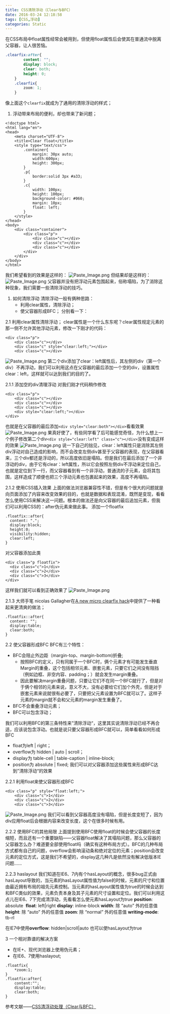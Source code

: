 ```yaml
---
title: CSS清除浮动（Clear与BFC）
date: 2016-03-24 12:18:58
tags: [CSS,浮动]
categories: Static
---
```

在CSS布局中float属性经常会被用到，但使用float属性后会使其在普通流中脱离父容器，让人很苦恼。

```css
.clearfix:after{
        content: "";
        display: block;
        clear: both;
        height: 0;
    }
    .clearfix{
        zoom: 1;
    }
```
像上面这个`clearfix`就成为了通用的清除浮动的样式；

<!-- more -->
1. 浮动带来布局的便利，却也带来了新问题；
```
<!doctype html>
<html lang="en">
<head>
    <meta charset="UTF-8">
    <title>Clear float</title>
    <style type="text/css">
        .container{
            margin: 30px auto;
            width:600px;
            height: 300px;
        }
        .p{
            border:solid 3px #a33;
        }
        .c{
            width: 100px;
            height: 100px;
            background-color: #060;
            margin: 10px;
            float: left;
        }
    </style>
</head>
<body>
    <div class="container">
        <div class="p">
            <div class="c"></div>
            <div class="c"></div>
            <div class="c"></div>
        </div>
    </div>
</body>
</html>
```
我们希望看到的效果是这样的：
![Paste_Image.png](http://upload-images.jianshu.io/upload_images/1606281-822f644efd14133a.png?imageMogr2/auto-orient/strip%7CimageView2/2/w/1240)
但结果却是这样的：
![Paste_Image.png](http://upload-images.jianshu.io/upload_images/1606281-8ec3abab233b8df1.png?imageMogr2/auto-orient/strip%7CimageView2/2/w/1240)
父容器并没有把浮动元素包围起来，俗称塌陷，为了消除这种现象，我们需要一些清除浮动的技巧。

1. 如何清除浮动
   清除浮动一般有俩种思路：
   - 利用clear属性，清除浮动；
   - 使父容器形成BFC；
     分别看一下：

2.1 利用clear属性清除浮动；
clear属性是一个什么东东呢？clear属性规定元素的那一侧不允许其他浮动元素，修改一下刚才的代码：
```
<div class="p">
    <div class="c"></div>
    <div class="c" style="clear:left;"></div>
    <div class="c"></div>
```
![Paste_Image.png](http://upload-images.jianshu.io/upload_images/1606281-2ee9f06b0609c109.png?imageMogr2/auto-orient/strip%7CimageView2/2/w/1240)
第二个div添加了clear：left属性后，其左侧的div（第一个div）不再浮动，我们可以利用这点在父容器的最后添加一个空的div，设置属性clear：left，这样就可以达到我们的目的了。

2.1.1 添加空的div清理浮动
对我们刚才代码稍作修改
```
<div class="p">
    <div class="c"></div>
    <div class="c"></div>
    <div class="c"></div>
    <div style="clear:left;"></div>
</div>
```
也就是在父容器的最后添加`<div style="clear:both"></div>`看看效果
![Paste_Image.png](http://upload-images.jianshu.io/upload_images/1606281-2178eaf1c3958055.png?imageMogr2/auto-orient/strip%7CimageView2/2/w/1240)
果真好使了，有些同学看了后可能感觉奇怪，为什么想上一个例子修改第二个div`<div style="clear:left" class="c"></div>`没有变成这样的效果
![Paste_Image.png](http://upload-images.jianshu.io/upload_images/1606281-eb600398894598f1.png?imageMogr2/auto-orient/strip%7CimageView2/2/w/1240)
说一下自己的拙见，clear：left属性只是消除其左侧div浮动对自己造成的影响，而不会改变左侧div甚至于父容器的表现，在父容器看来，三个div都还是浮动的，所以高度依旧是塌陷。但是我们在最后添加了一个非浮动的div，由于它有clear：left属性，所以它会按照左侧div不浮动来定位自己，也就是定位到下一行，而父容器看到有一个非浮动，普通流的子元素，会将其包围，这样造成了顺便也把三个浮动元素也包裹起来的效果，高度不再塌陷。

2.1.2 使用CSS插入效果
上面的做法浏览器兼容性不错，但是有个很大的问题就是向页面添加了内容来改变效果的目的，也就是数据和表现混淆，既然是变现，看看怎么使用CSS来解决这一问题。根本的做法还是向父容器的最后追加元素，但我们可以利用CSS的：after伪元素来做此事。
添加一个floatfix
```
.floatfix::after{
  content: ".";
  display:block;
  height:0;
  visibility:hidden;
  clear:left;
}
```
对父容器添加此类
```
<div class="p floatfix">
  <div class="c">1</div>
  <div class="c">2</div>
  <div class="c">3</div>
</div>
```
这样我们就可以看到正确效果了
![Paste_Image.png](http://upload-images.jianshu.io/upload_images/1606281-10c41d0fe4abb309.png?imageMogr2/auto-orient/strip%7CimageView2/2/w/1240)

2.1.3 大师手笔
nicolas Gallagher在[A new micro clearfix hack](http://nicolasgallagher.com/micro-clearfix-hack/)中提供了一种看起来更清爽的做法；
```
.floatfix::after{
  content: "";
  display:table;
  clear:both;
}
```

2.2 使父容器形成BFC
BFC有三个特性：
- BFC会阻止外边距（margin-top、margin-bottom)折叠;
  - 按照BFC的定义，只有同属于一个BFC时，俩个元素才有可能发生垂直Margin的重叠，这个包括相邻元素、嵌套元素，只要它们之间没有阻挡（例如边框、非空内容、padding；）就会发生margin重叠。
  - 因此要解决margin重叠问题，只要让它们不在同一个BFC就行了，但是对于俩个相邻的元素来说，意义不大，没有必要给它们加个外壳，但是对于嵌套元素来说就很有必要了，只要把父元素设置为BFC就可以了。这样子元素的margin就不会和父元素的margin发生重叠了。
- BFC不会重叠浮动元素；
- BFC可以包含浮动；

我们可以利用BFC的第三条特性来”清除浮动“，这里其实说清除浮动已经不再合适，应该说包含浮动。也就是说只要父容器形成BFC就可以，简单看看如何形成BFC
- float为left | right；
- overflow为 hidden | auto | scroll；
- display为 table-cell | table-caption | inline-block;
- position为 absolute | fixed;
  我们可以对父容器添加这些属性来形成BFC达到”清除浮动“的效果

2.2.1 利用float来使父容器形成BFC
```
<div class="p" style="float:left;">
    <div class="c">1</div>
    <div class="c">2</div>
    <div class="c">3</div>
```
![Paste_Image.png](http://upload-images.jianshu.io/upload_images/1606281-0af8c139d703c1a1.png?imageMogr2/auto-orient/strip%7CimageView2/2/w/1240)
我们可以看到父容器高度没有塌陷，但是长度变短了，因为div应用float后会根据内容来改变长度，这个在很多时候有用。

2.2.2 使用BFC的其他局限
上面提到使用BFC使用float的时候会使父容器的长度缩短，而且还有一个重要缺陷——父容器float解决了其塌陷问题，那么父容器的父容器怎么办？难道要全部使用float吗（确实有这种布局方式）。BFC的几种布局方式都有自己的问题，overflow会影响滚动条和绝对定位的元素；position会改变元素的定位方式，这是我们不希望的，display这几种凡是依然没有解决低版本IE问题……

2.2.3 haslayout
我们知道在IE6、7内有个hasLayout的概念，很多bug正式由hasLayout导致的，当元素的hasLayout属性值为false的时候，元素的尺寸和位置由最近拥有布局的祖先元素控制。当元素的hasLayout属性值为true的时候会达到和BFC类似的效果，元素负责本身及其子元素的尺寸设置和定位。我们可以利用这点儿在IE6、7下完成清浮动，先看看怎么使元素hasLayout为true
**position**: absolute 
**float**: left|right
**display**: inline-block
**width**: 除 “auto” 外的任意值
**height**: 除 “auto” 外的任意值
**zoom**: 除 “normal” 外的任意值
**writing-mode**: tb-rl

在IE7中使用**overflow**: hidden|scroll|auto 也可以使hasLayout为true

3 一个相对靠谱的解决方案
- 在IE+、现代浏览器上使用伪元素；
- 在IE6、7使用haslayout;
```
.floatfix{
    *zoom:1;
}
.floatfix:after{
    content:"";
    display:table;
    clear:both;
}
```
参考文献——[CSS清浮动处理（Clear与BFC）](http://www.cnblogs.com/dolphinX/p/3508869.html)
